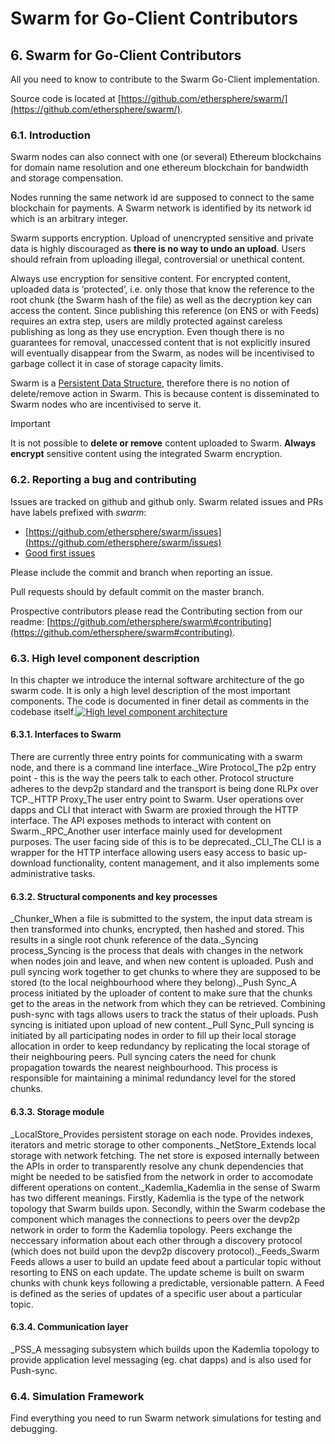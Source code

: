 # Swarm for Go-Client Contributors

## 6. Swarm for Go-Client Contributors

All you need to know to contribute to the Swarm Go-Client implementation.

Source code is located at [https://github.com/ethersphere/swarm/](https://github.com/ethersphere/swarm/).

### 6.1. Introduction

Swarm nodes can also connect with one \(or several\) Ethereum blockchains for domain name resolution and one ethereum blockchain for bandwidth and storage compensation.

Nodes running the same network id are supposed to connect to the same blockchain for payments. A Swarm network is identified by its network id which is an arbitrary integer.

Swarm supports encryption. Upload of unencrypted sensitive and private data is highly discouraged as **there is no way to undo an upload**. Users should refrain from uploading illegal, controversial or unethical content.

Always use encryption for sensitive content. For encrypted content, uploaded data is ‘protected’, i.e. only those that know the reference to the root chunk \(the Swarm hash of the file\) as well as the decryption key can access the content. Since publishing this reference \(on ENS or with Feeds\) requires an extra step, users are mildly protected against careless publishing as long as they use encryption. Even though there is no guarantees for removal, unaccessed content that is not explicitly insured will eventually disappear from the Swarm, as nodes will be incentivised to garbage collect it in case of storage capacity limits.

Swarm is a [Persistent Data Structure](https://en.wikipedia.org/wiki/Persistent_data_structure), therefore there is no notion of delete/remove action in Swarm. This is because content is disseminated to Swarm nodes who are incentivised to serve it.

Important

It is not possible to **delete or remove** content uploaded to Swarm. **Always encrypt** sensitive content using the integrated Swarm encryption.

### 6.2. Reporting a bug and contributing

Issues are tracked on github and github only. Swarm related issues and PRs have labels prefixed with _swarm_:

* [https://github.com/ethersphere/swarm/issues](https://github.com/ethersphere/swarm/issues)
* [Good first issues](https://github.com/ethersphere/swarm/issues?utf8=%E2%9C%93&q=is%3Aopen+is%3Aissue+label%3A%22good+first+issue%22)

Please include the commit and branch when reporting an issue.

Pull requests should by default commit on the master branch.

Prospective contributors please read the Contributing section from our readme: [https://github.com/ethersphere/swarm\#contributing](https://github.com/ethersphere/swarm#contributing).

### 6.3. High level component description

In this chapter we introduce the internal software architecture of the go swarm code. It is only a high level description of the most important components. The code is documented in finer detail as comments in the codebase itself.[![High level component architecture](https://swarm-guide.readthedocs.io/en/latest/_images/high-level-components.svg)](https://swarm-guide.readthedocs.io/en/latest/_images/high-level-components.svg)

#### 6.3.1. Interfaces to Swarm

There are currently three entry points for communicating with a swarm node, and there is a command line interface._Wire Protocol_The p2p entry point - this is the way the peers talk to each other. Protocol structure adheres to the devp2p standard and the transport is being done RLPx over TCP._HTTP Proxy_The user entry point to Swarm. User operations over dapps and CLI that interact with Swarm are proxied through the HTTP interface. The API exposes methods to interact with content on Swarm._RPC_Another user interface mainly used for development purposes. The user facing side of this is to be deprecated._CLI_The CLI is a wrapper for the HTTP interface allowing users easy access to basic up-download functionality, content management, and it also implements some administrative tasks.

#### 6.3.2. Structural components and key processes

_Chunker_When a file is submitted to the system, the input data stream is then transformed into chunks, encrypted, then hashed and stored. This results in a single root chunk reference of the data._Syncing process_Syncing is the process that deals with changes in the network when nodes join and leave, and when new content is uploaded. Push and pull syncing work together to get chunks to where they are supposed to be stored \(to the local neighbourhood where they belong\)._Push Sync_A process initiated by the uploader of content to make sure that the chunks get to the areas in the network from which they can be retrieved. Combining push-sync with tags allows users to track the status of their uploads. Push syncing is initiated upon upload of new content._Pull Sync_Pull syncing is initiated by all participating nodes in order to fill up their local storage allocation in order to keep redundancy by replicating the local storage of their neighbouring peers. Pull syncing caters the need for chunk propagation towards the nearest neighbourhood. This process is responsible for maintaining a minimal redundancy level for the stored chunks.

#### 6.3.3. Storage module

_LocalStore_Provides persistent storage on each node. Provides indexes, iterators and metric storage to other components._NetStore_Extends local storage with network fetching. The net store is exposed internally between the APIs in order to transparently resolve any chunk dependencies that might be needed to be satisfied from the network in order to accomodate different operations on content._Kademlia_Kademlia in the sense of Swarm has two different meanings. Firstly, Kademlia is the type of the network topology that Swarm builds upon. Secondly, within the Swarm codebase the component which manages the connections to peers over the devp2p network in order to form the Kademlia topology. Peers exchange the neccessary information about each other through a discovery protocol \(which does not build upon the devp2p discovery protocol\)._Feeds_Swarm Feeds allows a user to build an update feed about a particular topic without resorting to ENS on each update. The update scheme is built on swarm chunks with chunk keys following a predictable, versionable pattern. A Feed is defined as the series of updates of a specific user about a particular topic.

#### 6.3.4. Communication layer

_PSS_A messaging subsystem which builds upon the Kademlia topology to provide application level messaging \(eg. chat dapps\) and is also used for Push-sync.

### 6.4. Simulation Framework

Find everything you need to run Swarm network simulations for testing and debugging.

